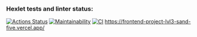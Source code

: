 ### Hexlet tests and linter status:
[![Actions Status](https://github.com/SkrMkr/frontend-project-lvl3/workflows/hexlet-check/badge.svg)](https://github.com/SkrMkr/frontend-project-lvl3/actions)
[![Maintainability](https://api.codeclimate.com/v1/badges/1f6cede5fb959251965b/maintainability)](https://codeclimate.com/github/SkrMkr/frontend-project-lvl3/maintainability)
[![CI](https://github.com/SkrMkr/frontend-project-lvl3/actions/workflows/test.yml/badge.svg)](https://github.com/SkrMkr/frontend-project-lvl3/actions/workflows/test.yml)
https://frontend-project-lvl3-sand-five.vercel.app/ 